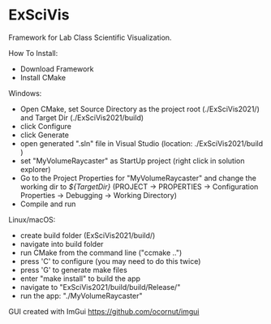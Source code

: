 ExSciVis
========

Framework for Lab Class Scientific Visualization.

How To Install:
* Download Framework
* Install CMake

Windows:
* Open CMake, set Source Directory as the project root (./ExSciVis2021/) and Target Dir (./ExSciVis2021/build)
* click Configure 
* click Generate
* open generated ".sln" file in Visual Studio (location: ./ExSciVis2021/build )
* set "MyVolumeRaycaster" as StartUp project (right click in solution explorer)
* Go to the Project Properties for "MyVolumeRaycaster" and change the working dir to *${TargetDir}* (PROJECT -> PROPERTIES -> Configuration Properties -> Debugging -> Working Directory)
* Compile and run

Linux/macOS:
* create build folder (ExSciVis2021/build/)
* navigate into build folder
* run CMake from the command line ("ccmake ..")
* press 'C' to configure (you may need to do this twice)
* press 'G' to generate make files
* enter "make install" to build the app
* navigate to "ExSciVis2021/build/build/Release/"
* run the app: "./MyVolumeRaycaster"
 

GUI created with ImGui
https://github.com/ocornut/imgui